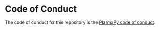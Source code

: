# Code of Conduct

The code of conduct for this repository is the 
[PlasmaPy code of conduct](https://github.com/PlasmaPy/PlasmaPy/blob/master/CONTRIBUTING.md).
